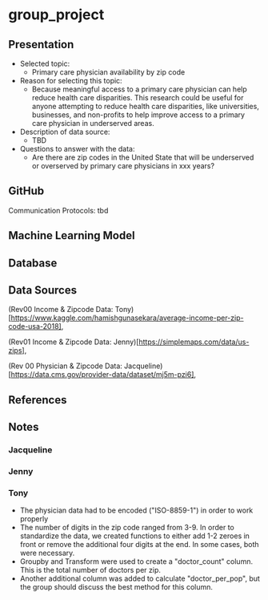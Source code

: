 # group_project

## Presentation
* Selected topic:
  * Primary care physician availability by zip code
* Reason for selecting this topic:
  * Because meaningful access to a primary care physician can help reduce health care disparities. This research could be useful for anyone attempting to reduce health care disparities, like universities, businesses, and non-profits to help improve access to a primary care physician in underserved areas.
* Description of data source:
  * TBD
* Questions to answer with the data:
  * Are there are zip codes in the United State that will be underserved or overserved by primary care physicians in xxx years?

## GitHub
Communication Protocols: tbd</n>

## Machine Learning Model

## Database

## Data Sources
(Rev00 Income & Zipcode Data: Tony)[https://www.kaggle.com/hamishgunasekara/average-income-per-zip-code-usa-2018],

(Rev01 Income & Zipcode Data: Jenny)[https://simplemaps.com/data/us-zips],

(Rev 00 Physician & Zipcode Data: Jacqueline)[https://data.cms.gov/provider-data/dataset/mj5m-pzi6],

## References

## Notes
### Jacqueline

### Jenny

### Tony
* The physician data had to be encoded ("ISO-8859-1") in order to work properly
* The number of digits in the zip code ranged from 3-9.  In order to standardize the data, we created functions to either add 1-2 zeroes in front or remove the additional four digits at the end.  In some cases, both were necessary.
* Groupby and Transform were used to create a "doctor_count" column.  This is the total number of doctors per zip.
* Another additional column was added to calculate "doctor_per_pop", but the group should discuss the best method for this column.
